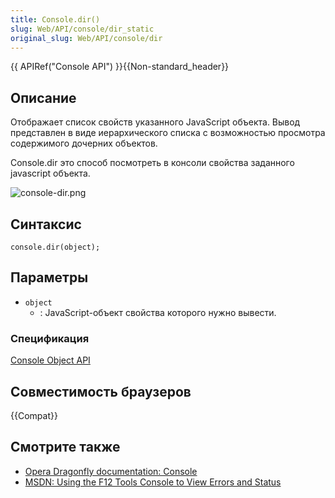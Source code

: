 ```yaml
---
title: Console.dir()
slug: Web/API/console/dir_static
original_slug: Web/API/console/dir
---
```


{{ APIRef("Console API") }}{{Non-standard_header}}

## Описание

Отображает список свойств указанного JavaScript объекта. Вывод представлен в виде иерархического списка с возможностью просмотра содержимого дочерних объектов.

Console.dir это способ посмотреть в консоли свойства заданного javascript объекта.

![console-dir.png](/@api/deki/files/6081/=console-dir.png)

## Синтаксис

```
console.dir(object);
```

## Параметры

- `object`
  - : JavaScript-объект свойства которого нужно вывести.

### Спецификация

[Console Object API](https://github.com/DeveloperToolsWG/console-object/blob/master/api.md#consoledirobject)

## Совместимость браузеров

{{Compat}}

## Смотрите также

- [Opera Dragonfly documentation: Console](http://www.opera.com/dragonfly/documentation/console/)
- [MSDN: Using the F12 Tools Console to View Errors and Status](http://msdn.microsoft.com/library/gg589530)
